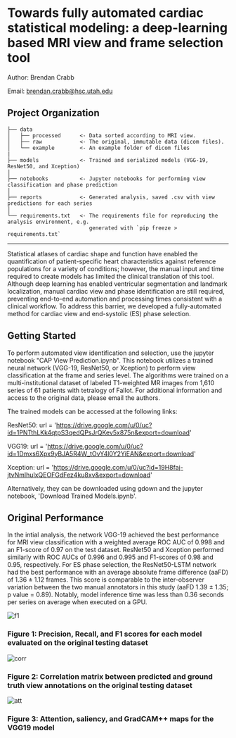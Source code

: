 Towards fully automated cardiac statistical modeling: a deep-learning based MRI view and frame selection tool
==============================
Author: Brendan Crabb

Email: brendan.crabb@hsc.utah.edu


Project Organization
------------

    ├── data
    │   ├── processed      <- Data sorted according to MRI view.
    │   ├── raw            <- The original, immutable data (dicom files).
    │   └── example        <- An example folder of dicom files
    |
    ├── models             <- Trained and serialized models (VGG-19, ResNet50, and Xception)
    │
    ├── notebooks          <- Jupyter notebooks for performing view classification and phase prediction
    │
    ├── reports            <- Generated analysis, saved .csv with view predictions for each series
    │
    └── requirements.txt   <- The requirements file for reproducing the analysis environment, e.g.
                              generated with `pip freeze > requirements.txt`
                              
--------

Statistical atlases of cardiac shape and function have enabled the quantification of patient-specific heart characteristics against reference populations for a variety of conditions; however, the manual input and time required to create models has limited the clinical translation of this tool. Although deep learning has enabled ventricular segmentation and landmark localization, manual cardiac view and phase identification are still required, preventing end-to-end automation and processing times consistent with a clinical workflow. To address this barrier, we developed a fully-automated method for cardiac view and end-systolic (ES) phase selection. 


Getting Started
------------

To perform automated view identification and selection, use the jupyter notebook "CAP View Prediction.ipynb". This notebook utilizes a trained neural network (VGG-19, ResNet50, or Xception) to perform view classification at the frame and series level. The algorithms were trained on a multi-institutional dataset of labeled T1-weighted MR images from 1,610 series of 61 patients with tetralogy of Fallot. For additional information and access to the original data, please email the authors.

The trained models can be accessed at the following links:

ResNet50: url = 'https://drive.google.com/u/0/uc?id=1PNTthLKk4qtpS3qedQPsJrQKev5x875n&export=download'

VGG19: url = 'https://drive.google.com/u/0/uc?id=1Dmxs6Xpx9yBJA5R4W_tOvY4l0Y2YiEAN&export=download'

Xception: url = 'https://drive.google.com/u/0/uc?id=19H8faj-jtvNmlhuIxQEOFGdFez4ku8xv&export=download'

Alternatively, they can be downloaded using gdown and the jupyter notebook, 'Download Trained Models.ipynb'. 

Original Performance
------------

In the intial analysis, the network VGG-19 achieved the best performance for MRI view classification with a weighted average ROC AUC of 0.998 and an F1-score of 0.97 on the test dataset. ResNet50 and Xception performed similarly with ROC AUCs of 0.996 and 0.995 and F1-scores of 0.98 and 0.95, respectively. For ES phase selection, the ResNet50-LSTM network had the best performance with an average absolute frame difference (aaFD) of 1.36 ± 1.12 frames. This score is comparable to the inter-observer variation between the two manual annotators in this study (aaFD 1.39 ± 1.35; p value = 0.89). Notably, model inference time was less than 0.36 seconds per series on average when executed on a GPU. 



![f1](https://github.com/btcrabb/CAP-Automation/blob/master/reports/figures/f1_scores.png)
### Figure 1: Precision, Recall, and F1 scores for each model evaluated on the original testing dataset


![corr](https://github.com/btcrabb/CAP-Automation/blob/master/reports/figures/correlation_matrix.png)
### Figure 2: Correlation matrix between predicted and ground truth view annotations on the original testing dataset


![att](https://github.com/btcrabb/CAP-Automation/blob/master/reports/figures/attention_maps.png)
### Figure 3: Attention, saliency, and GradCAM++ maps for the VGG19 model
